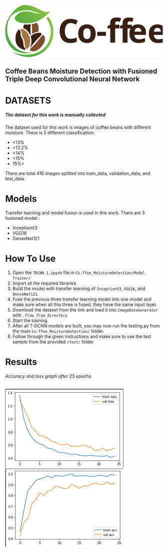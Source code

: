 ![Co-ffee logo](https://github.com/ivandityap/Co-ffee_MoistureDetection/blob/main/Images/logo2.svg)
## Coffee Beans Moisture Detection with Fusioned Triple Deep Convolutional Neural Network
# DATASETS
##### The dataset for this work is manually collected
The dataset used for this work is images of coffee beans with different moisture. There is 5 different classification:
- <13%
- <13.2%
- <14%
- <15%
- 15%>

There are total 416 images splitted into train_data, validation_data, and test_data.
# Models
Transfer learning and model fusion is used in this work. There are 3 fusioned model :
- InceptionV3
- VGG16
- DenseNet121
# How To Use
1. Open the `TDCNN_1.ipynb` file in `Co-ffee_MoistureDetection/Model Trainer/`
2. Import all the required libraries.
3. Build the model with transfer learning of `InceptionV3`, `VGG16`, and `DenseNet121`. 
4. Fuse the previous three transfer learning model into one model and make sure when all this three is fused, they have the same input layer.
5. Download the dataset from the link and load it into `ImageDataGenerator` with `.flow_from_directory`
6. Start the training.
7. After all T-DCNN models are built, you may now run the testing.py from the main `Co-ffee_MoistureDetection/` folder.
8. Follow through the given instructions and make sure to use the test sample from the provided `/test/` folder
# Results
###### Accuracy and loss graph after 25 epochs.
![Co-ffee logo](https://github.com/ivandityap/Co-ffee_MoistureDetection/blob/main/Images/res1.png)
![Co-ffee logo](https://github.com/ivandityap/Co-ffee_MoistureDetection/blob/main/Images/Screenshot%202022-06-12%20135755.png)

